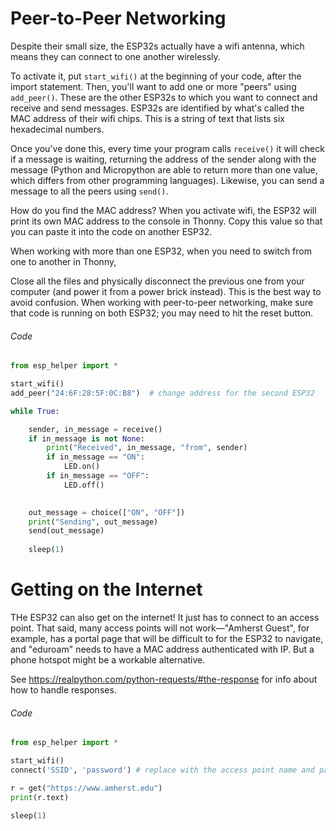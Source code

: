# Peer-to-Peer Networking

Despite their small size, the ESP32s actually have a wifi antenna, which means they can connect to one another wirelessly. 

To activate it, put `start_wifi()` at the beginning of your code, after the import statement. Then, you'll want to add one or more "peers" using `add_peer()`. These are the other ESP32s to which you want to connect and receive and send messages. ESP32s are identified by what's called the MAC address of their wifi chips. This is a string of text that lists six hexadecimal numbers. 

Once you've done this, every time your program calls `receive()` it will check if a message is waiting, returning the address of the sender along with the message (Python and Micropython are able to return more than one value, which differs from other programming languages). Likewise, you can send a message to all the peers using `send()`.

How do you find the MAC address? When you activate wifi, the ESP32 will print its own MAC address to the console in Thonny. Copy this value so that you can paste it into the code on another ESP32.

When working with more than one ESP32, when you need to switch from one to another in Thonny, 

Close all the files and physically disconnect the previous one from your computer (and power it from a power brick instead). This is the best way to avoid confusion. When working with peer-to-peer networking, make sure that code is running on both ESP32; you may need to hit the reset button.


###### Code

```py
from esp_helper import *

start_wifi()
add_peer("24:6F:28:5F:0C:B8")  # change address for the second ESP32

while True:

    sender, in_message = receive()
    if in_message is not None:
        print("Received", in_message, "from", sender)
        if in_message == "ON":
            LED.on()
        if in_message == "OFF":
            LED.off()
    

    out_message = choice(["ON", "OFF"])
    print("Sending", out_message)
    send(out_message)
    
    sleep(1)
```


# Getting on the Internet

THe ESP32 can also get on the internet! It just has to connect to an access point. That said, many access points will not work—"Amherst Guest", for example, has a portal page that will be difficult to for the ESP32 to navigate, and "eduroam" needs to have a MAC address authenticated with IP. But a phone hotspot might be a workable alternative.

See https://realpython.com/python-requests/#the-response for info about how to handle responses.

###### Code

```py
from esp_helper import *

start_wifi()
connect('SSID', 'password') # replace with the access point name and password

r = get("https://www.amherst.edu")
print(r.text)

sleep(1)
```